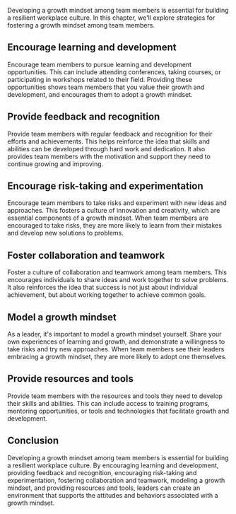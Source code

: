 
Developing a growth mindset among team members is essential for building a resilient workplace culture. In this chapter, we'll explore strategies for fostering a growth mindset among team members.

Encourage learning and development
----------------------------------

Encourage team members to pursue learning and development opportunities. This can include attending conferences, taking courses, or participating in workshops related to their field. Providing these opportunities shows team members that you value their growth and development, and encourages them to adopt a growth mindset.

Provide feedback and recognition
--------------------------------

Provide team members with regular feedback and recognition for their efforts and achievements. This helps reinforce the idea that skills and abilities can be developed through hard work and dedication. It also provides team members with the motivation and support they need to continue growing and improving.

Encourage risk-taking and experimentation
-----------------------------------------

Encourage team members to take risks and experiment with new ideas and approaches. This fosters a culture of innovation and creativity, which are essential components of a growth mindset. When team members are encouraged to take risks, they are more likely to learn from their mistakes and develop new solutions to problems.

Foster collaboration and teamwork
---------------------------------

Foster a culture of collaboration and teamwork among team members. This encourages individuals to share ideas and work together to solve problems. It also reinforces the idea that success is not just about individual achievement, but about working together to achieve common goals.

Model a growth mindset
----------------------

As a leader, it's important to model a growth mindset yourself. Share your own experiences of learning and growth, and demonstrate a willingness to take risks and try new approaches. When team members see their leaders embracing a growth mindset, they are more likely to adopt one themselves.

Provide resources and tools
---------------------------

Provide team members with the resources and tools they need to develop their skills and abilities. This can include access to training programs, mentoring opportunities, or tools and technologies that facilitate growth and development.

Conclusion
----------

Developing a growth mindset among team members is essential for building a resilient workplace culture. By encouraging learning and development, providing feedback and recognition, encouraging risk-taking and experimentation, fostering collaboration and teamwork, modeling a growth mindset, and providing resources and tools, leaders can create an environment that supports the attitudes and behaviors associated with a growth mindset.

